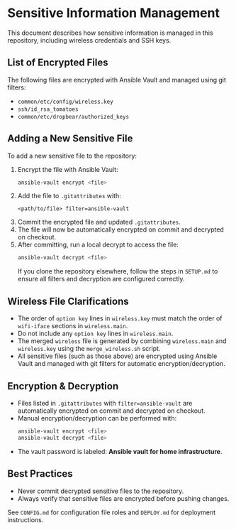# Sensitive Information Management

This document describes how sensitive information is managed in this repository, including wireless credentials and SSH keys.

## List of Encrypted Files
The following files are encrypted with Ansible Vault and managed using git filters:
- `common/etc/config/wireless.key`
- `ssh/id_rsa_tomatoes`
- `common/etc/dropbear/authorized_keys`

## Adding a New Sensitive File
To add a new sensitive file to the repository:
1. Encrypt the file with Ansible Vault:
   ```sh
   ansible-vault encrypt <file>
   ```
2. Add the file to `.gitattributes` with:
   ```
   <path/to/file> filter=ansible-vault
   ```
3. Commit the encrypted file and updated `.gitattributes`.
4. The file will now be automatically encrypted on commit and decrypted on checkout.
5. After committing, run a local decrypt to access the file:
   ```sh
   ansible-vault decrypt <file>
   ```
   If you clone the repository elsewhere, follow the steps in `SETUP.md` to ensure all filters and decryption are configured correctly.

## Wireless File Clarifications
- The order of `option key` lines in `wireless.key` must match the order of `wifi-iface` sections in `wireless.main`.
- Do not include any `option key` lines in `wireless.main`.
- The merged `wireless` file is generated by combining `wireless.main` and `wireless.key` using the `merge_wireless.sh` script.
- All sensitive files (such as those above) are encrypted using Ansible Vault and managed with git filters for automatic encryption/decryption.

## Encryption & Decryption
- Files listed in `.gitattributes` with `filter=ansible-vault` are automatically encrypted on commit and decrypted on checkout.
- Manual encryption/decryption can be performed with:
  ```sh
  ansible-vault encrypt <file>
  ansible-vault decrypt <file>
  ```
- The vault password is labeled: **Ansible vault for home infrastructure**.

## Best Practices
- Never commit decrypted sensitive files to the repository.
- Always verify that sensitive files are encrypted before pushing changes.

See `CONFIG.md` for configuration file roles and `DEPLOY.md` for deployment instructions.
